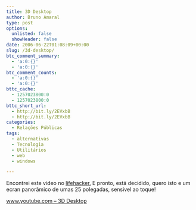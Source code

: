 ```yaml
---
title: 3D Desktop
author: Bruno Amaral
type: post
options:
  unlisted: false
  showHeader: false
date: 2006-06-22T01:08:09+00:00
slug: /3d-desktop/
btc_comment_summary:
  - 'a:0:{}'
  - 'a:0:{}'
btc_comment_counts:
  - 'a:0:{}'
  - 'a:0:{}'
bttc_cache:
  - 1257023800:0
  - 1257023800:0
bttc_short_url:
  - http://bit.ly/2EVxbB
  - http://bit.ly/2EVxbB
categories:
  - Relações Públicas
tags:
  - alternativas
  - Tecnologia
  - Utilitários
  - web
  - windows

---
```

Encontrei este video no [lifehacker.][1] E pronto, está decidido, quero isto e um ecran panorâmico de umas 25 polegadas, sensivel ao toque!

  [www.youtube.com &#8211; 3D Desktop][2]

 [1]: http://lifehacker.com/software/desktop/bumptop-desktop-emulates-physical-documents-182465.php "lifehacker 3d desktop"
 [2]: http://www.youtube.com/watch?v=RK_WLVO-TgA&search=3d%20desktop